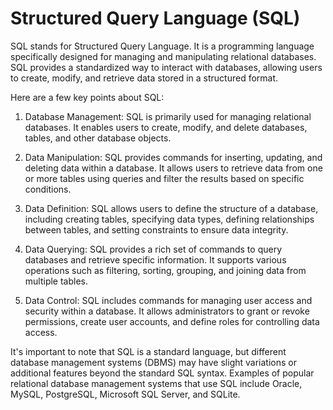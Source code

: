 # Structured Query Language (SQL)

SQL stands for Structured Query Language. It is a programming language specifically designed for managing and manipulating relational databases. SQL provides a standardized way to interact with databases, allowing users to create, modify, and retrieve data stored in a structured format.

Here are a few key points about SQL:

1. Database Management: SQL is primarily used for managing relational databases. It enables users to create, modify, and delete databases, tables, and other database objects.

2. Data Manipulation: SQL provides commands for inserting, updating, and deleting data within a database. It allows users to retrieve data from one or more tables using queries and filter the results based on specific conditions.

3. Data Definition: SQL allows users to define the structure of a database, including creating tables, specifying data types, defining relationships between tables, and setting constraints to ensure data integrity.

4. Data Querying: SQL provides a rich set of commands to query databases and retrieve specific information. It supports various operations such as filtering, sorting, grouping, and joining data from multiple tables.

5. Data Control: SQL includes commands for managing user access and security within a database. It allows administrators to grant or revoke permissions, create user accounts, and define roles for controlling data access.

It's important to note that SQL is a standard language, but different database management systems (DBMS) may have slight variations or additional features beyond the standard SQL syntax. Examples of popular relational database management systems that use SQL include Oracle, MySQL, PostgreSQL, Microsoft SQL Server, and SQLite.
